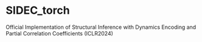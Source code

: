 # SIDEC_torch
Official Implementation of Structural Inference with Dynamics Encoding and Partial Correlation Coefficients (ICLR2024)
